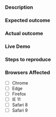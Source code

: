 <!-- Instructions: https://github.com/Polymer/polymer/blob/master/CONTRIBUTING.md#contributing -->
### Description
<!-- Example: The `paper-foo` element causes the page to turn pink when clicked. -->

### Expected outcome

<!-- Example: The page stays the same color. -->

### Actual outcome

<!-- Example: The page turns pink. -->

### Live Demo

<!-- Example: https://jsbin.com/cagaye/edit?html,output -->

### Steps to reproduce

<!-- Example:
1. Put a `paper-foo` element in the page.
2. Open the page in a web browser.
3. Click the `paper-foo` element.
-->

### Browsers Affected
<!-- Check all that apply -->
- [ ] Chrome
- [ ] Edge
- [ ] Firefox
- [ ] IE 11
- [ ] Safari 8
- [ ] Safari 9
